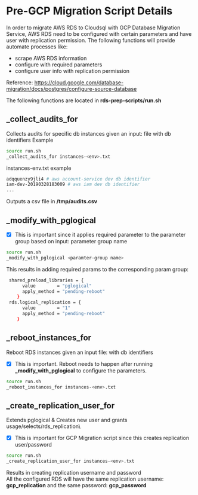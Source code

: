 # Pre-GCP Migration Script Details

In order to migrate AWS RDS to Cloudsql with GCP Database Migration Service, AWS RDS need to be configured with certain
parameters and have user with replication permission. The following functions will provide automate processes like:

- scrape AWS RDS information
- configure with required parameters
- configure user info with replication permission

Reference: https://cloud.google.com/database-migration/docs/postgres/configure-source-database

The following functions are located in **rds-prep-scripts/run.sh**

## _collect_audits_for

Collects audits for specific db instances given an input: file with db identifiers Example

```bash
source run.sh
_collect_audits_for instances-<env>.txt
```

instances-env.txt example

```bash
adqquenzy9jli4 # aws account-service dev db identifier 
iam-dev-20190328183009 # aws iam dev db identifier
...
```

Outputs a csv file in **/tmp/audits.csv**

## _modify_with_pglogical

- [x] This is important since it applies required parameter to the parameter group based on input: parameter group name

```bash
source run.sh
_modify_with_pglogical <paramter-group name>
```

This results in adding required params to the corresponding param group:

```bash
 shared_preload_libraries = {
      value        = "pglogical"
      apply_method = "pending-reboot"
    }
 rds.logical_replication = {
      value        = "1"
      apply_method = "pending-reboot"
    }
```

## _reboot_instances_for

Reboot RDS instances given an input file: with db identifiers

- [x] This is important. Reboot needs to happen after running **_modify_with_pglogical** to configure the parameters.

```bash
source run.sh
_reboot_instances_for instances-<env>.txt
```

## _create_replication_user_for

Extends pglogical & Creates new user and grants usage/selects/rds_replication\

- [x] This is important for GCP Migration script since this creates replication user/password

```bash
source run.sh
_create_replication_user_for instances-<env>.txt
```

Results in creating replication username and password\
All the configured RDS will have the same replication username: **gcp_replication**
and the same password: **gcp_password**